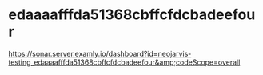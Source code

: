 # edaaaafffda51368cbffcfdcbadeefour
https://sonar.server.examly.io/dashboard?id=neojarvis-testing_edaaaafffda51368cbffcfdcbadeefour&amp;codeScope=overall
